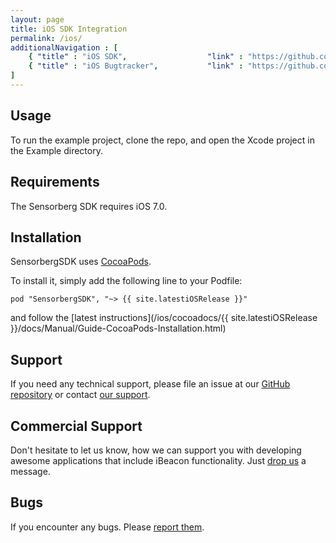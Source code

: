 ```yaml
---
layout: page
title: iOS SDK Integration
permalink: /ios/
additionalNavigation : [     
    { "title" : "iOS SDK",                  "link" : "https://github.com/sensorberg-dev/ios-sdk" },
    { "title" : "iOS Bugtracker",           "link" : "https://github.com/sensorberg-dev/ios-sdk/issues" }     
]
---
```


## Usage

To run the example project, clone the repo, and open the Xcode project in the Example directory.

## Requirements

The Sensorberg SDK requires iOS 7.0.

## Installation

SensorbergSDK uses [CocoaPods](http://cocoapods.org).

To install it, simply add the following line to your Podfile:

    pod "SensorbergSDK", "~> {{ site.latestiOSRelease }}"
    
and follow the [latest instructions](/ios/cocoadocs/{{ site.latestiOSRelease }}/docs/Manual/Guide-CocoaPods-Installation.html)

## Support

If you need any technical support, please file an issue at our [GitHub repository](https://github.com/sensorberg-dev/ios-sdk/issues/new) or contact [our support](https://sensorberg.zendesk.com/hc/en-us/requests/new).

## Commercial Support

Don't hesitate to let us know, how we can support you with developing awesome applications that include iBeacon functionality. Just [drop us](mailto:support@sensorberg.com) a message.

## Bugs

If you encounter any bugs. Please [report them](https://github.com/sensorberg-dev/ios-sdk/issues).